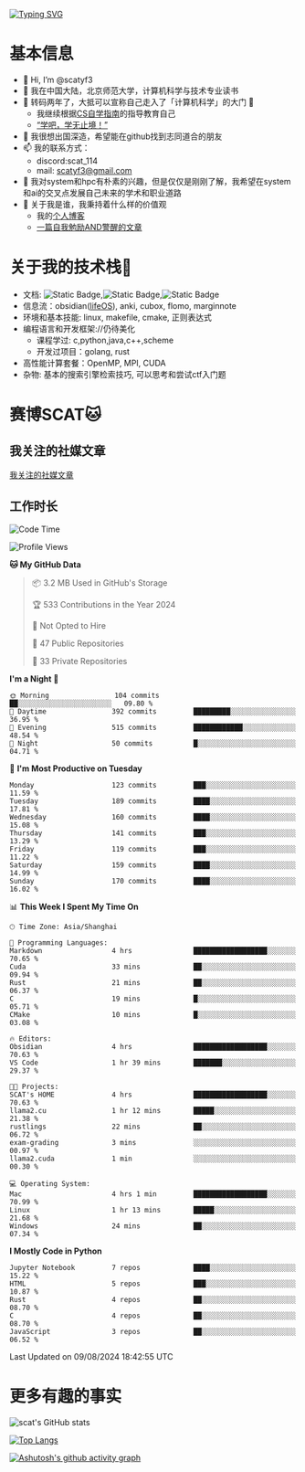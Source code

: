 [![Typing SVG](https://readme-typing-svg.demolab.com?font=Fira+Code&pause=1000&center=true&vCenter=true&multiline=true&width=470&height=98&lines=Across+the+Great+Wall+;we+can+reach+every+corner+in+the+world)](https://git.io/typing-svg)

# 基本信息
- 👋 Hi, I’m @scatyf3
- 👀 我在中国大陆，北京师范大学，计算机科学与技术专业读书
- 🌱 转码两年了，大抵可以宣称自己走入了「计算机科学」的大门 🥺
  - 我继续根据[CS自学指南](https://csdiy.wiki/)的指导教育自己 
  - [“学吧，学无止境！” ](https://www.acm.org/binaries/content/assets/education/cs2013_chinese.pdf)
- 💞️ 我很想出国深造，希望能在github找到志同道合的朋友
- 📫 我的联系方式：
  -   discord:scat_114
  -   mail: scatyf3@gmail.com
- 🌟 我对system和hpc有朴素的兴趣，但是仅仅是刚刚了解，我希望在system和ai的交叉点发展自己未来的学术和职业道路
- 🤔 关于我是谁，我秉持着什么样的价值观
  - 我的[个人博客](https://scatyfs-blog.gitbook.io/scats-blog)
  - [一篇自我勉励AND警醒的文章](https://www.zhihu.com/question/595969891/answer/3060352057)
 
# 关于我的技术栈🔧
- 文档: ![Static Badge](https://img.shields.io/badge/markdown-gray),![Static Badge](https://img.shields.io/badge/latex-gray),![Static Badge](https://img.shields.io/badge/marp-blue)
- 信息流：obsidian([lifeOS](https://github.com/quanru/obsidian-example-lifeos)), anki, cubox, flomo, marginnote
- 环境和基本技能: linux, makefile, cmake, 正则表达式
- 编程语言和开发框架://仍待美化
  - 课程学过: c,python,java,c++,scheme
  - 开发过项目：golang, rust
- 高性能计算套餐：OpenMP, MPI, CUDA 
- 杂物: 基本的搜索引擎检索技巧, 可以思考和尝试ctf入门题

# 赛博SCAT🐱

## 我关注的社媒文章
[我关注的社媒文章](https://www.notion.so/6379b986d4964818b078b0328b41f73b?v=19fc0e6483ec4fada09d6c68f7b20732)

## 工作时长
<!--START_SECTION:waka-->
![Code Time](http://img.shields.io/badge/Code%20Time-370%20hrs-blue)

![Profile Views](http://img.shields.io/badge/Profile%20Views-1-blue)

**🐱 My GitHub Data** 

> 📦 3.2 MB Used in GitHub's Storage 
 > 
> 🏆 533 Contributions in the Year 2024
 > 
> 🚫 Not Opted to Hire
 > 
> 📜 47 Public Repositories 
 > 
> 🔑 33 Private Repositories 
 > 
**I'm a Night 🦉** 

```text
🌞 Morning                104 commits         ██░░░░░░░░░░░░░░░░░░░░░░░   09.80 % 
🌆 Daytime                392 commits         █████████░░░░░░░░░░░░░░░░   36.95 % 
🌃 Evening                515 commits         ████████████░░░░░░░░░░░░░   48.54 % 
🌙 Night                  50 commits          █░░░░░░░░░░░░░░░░░░░░░░░░   04.71 % 
```
📅 **I'm Most Productive on Tuesday** 

```text
Monday                   123 commits         ███░░░░░░░░░░░░░░░░░░░░░░   11.59 % 
Tuesday                  189 commits         ████░░░░░░░░░░░░░░░░░░░░░   17.81 % 
Wednesday                160 commits         ████░░░░░░░░░░░░░░░░░░░░░   15.08 % 
Thursday                 141 commits         ███░░░░░░░░░░░░░░░░░░░░░░   13.29 % 
Friday                   119 commits         ███░░░░░░░░░░░░░░░░░░░░░░   11.22 % 
Saturday                 159 commits         ████░░░░░░░░░░░░░░░░░░░░░   14.99 % 
Sunday                   170 commits         ████░░░░░░░░░░░░░░░░░░░░░   16.02 % 
```


📊 **This Week I Spent My Time On** 

```text
🕑︎ Time Zone: Asia/Shanghai

💬 Programming Languages: 
Markdown                 4 hrs               ██████████████████░░░░░░░   70.65 % 
Cuda                     33 mins             ██░░░░░░░░░░░░░░░░░░░░░░░   09.94 % 
Rust                     21 mins             ██░░░░░░░░░░░░░░░░░░░░░░░   06.37 % 
C                        19 mins             █░░░░░░░░░░░░░░░░░░░░░░░░   05.71 % 
CMake                    10 mins             █░░░░░░░░░░░░░░░░░░░░░░░░   03.08 % 

🔥 Editors: 
Obsidian                 4 hrs               ██████████████████░░░░░░░   70.63 % 
VS Code                  1 hr 39 mins        ███████░░░░░░░░░░░░░░░░░░   29.37 % 

🐱‍💻 Projects: 
SCAT's HOME              4 hrs               ██████████████████░░░░░░░   70.63 % 
llama2.cu                1 hr 12 mins        █████░░░░░░░░░░░░░░░░░░░░   21.38 % 
rustlings                22 mins             ██░░░░░░░░░░░░░░░░░░░░░░░   06.72 % 
exam-grading             3 mins              ░░░░░░░░░░░░░░░░░░░░░░░░░   00.97 % 
llama2.cuda              1 min               ░░░░░░░░░░░░░░░░░░░░░░░░░   00.30 % 

💻 Operating System: 
Mac                      4 hrs 1 min         ██████████████████░░░░░░░   70.99 % 
Linux                    1 hr 13 mins        █████░░░░░░░░░░░░░░░░░░░░   21.68 % 
Windows                  24 mins             ██░░░░░░░░░░░░░░░░░░░░░░░   07.34 % 
```

**I Mostly Code in Python** 

```text
Jupyter Notebook         7 repos             ████░░░░░░░░░░░░░░░░░░░░░   15.22 % 
HTML                     5 repos             ███░░░░░░░░░░░░░░░░░░░░░░   10.87 % 
Rust                     4 repos             ██░░░░░░░░░░░░░░░░░░░░░░░   08.70 % 
C                        4 repos             ██░░░░░░░░░░░░░░░░░░░░░░░   08.70 % 
JavaScript               3 repos             ██░░░░░░░░░░░░░░░░░░░░░░░   06.52 % 
```




 Last Updated on 09/08/2024 18:42:55 UTC
<!--END_SECTION:waka-->


# 更多有趣的事实 

![scat's GitHub stats](https://github-readme-stats.vercel.app/api?username=scatyf3&count_private=true&theme=synthwave)

[![Top Langs](https://github-readme-stats.vercel.app/api/top-langs/?username=scatyf3&layout=compact&langs_count=12&theme=synthwave&hide=javascript,html,css&size_weight=0.5&count_weight=0.5)](https://github.com/anuraghazra/github-readme-statss)

[![Ashutosh's github activity graph](https://github-readme-activity-graph.vercel.app/graph?username=scatyf3&theme=dracula)](https://github.com/ashutosh00710/github-readme-activity-graph)

<!---
scatfy3/scatfy3 is a ✨ special ✨ repository because its `README.md` (this file) appears on your GitHub profile.
You can click the Preview link to take a look at your changes.
--->
